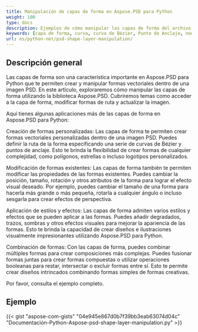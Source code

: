 ```yaml
---
title: Manipulación de capas de forma en Aspose.PSD para Python
weight: 100
type: docs
description: Ejemplos de cómo manipular las capas de forma del archivo PSD
keywords: [capa de forma, curva, curva de Bézier, Punto de Anclaje, nodos de Bézier, api psd, python, muestra de código]
url: es/python-net/psd-shape-layer-manipulation/
---
```


## **Descripción general**
Las capas de forma son una característica importante en Aspose.PSD para Python que te permiten crear y manipular formas vectoriales dentro de una imagen PSD. En este artículo, exploraremos cómo manipular las capas de forma utilizando la biblioteca Aspose.PSD. Cubriremos temas como acceder a la capa de forma, modificar formas de ruta y actualizar la imagen.

Aquí tienes algunas aplicaciones más de las capas de forma en Aspose.PSD para Python:

Creación de formas personalizadas: Las capas de forma te permiten crear formas vectoriales personalizadas dentro de una imagen PSD. Puedes definir la ruta de la forma especificando una serie de curvas de Bézier y puntos de anclaje. Esto te brinda la flexibilidad de crear formas de cualquier complejidad, como polígonos, estrellas o incluso logotipos personalizados.

Modificación de formas existentes: Las capas de forma también te permiten modificar las propiedades de las formas existentes. Puedes cambiar la posición, tamaño, rotación y otros atributos de la forma para lograr el efecto visual deseado. Por ejemplo, puedes cambiar el tamaño de una forma para hacerla más grande o más pequeña, rotarla a cualquier ángulo o incluso sesgarla para crear efectos de perspectiva.

Aplicación de estilos y efectos: Las capas de forma admiten varios estilos y efectos que se pueden aplicar a las formas. Puedes añadir degradados, trazos, sombras y otros efectos visuales para mejorar la apariencia de las formas. Esto te brinda la capacidad de crear diseños e ilustraciones visualmente impresionantes utilizando Aspose.PSD para Python.

Combinación de formas: Con las capas de forma, puedes combinar múltiples formas para crear composiciones más complejas. Puedes fusionar formas juntas para crear formas compuestas o utilizar operaciones booleanas para restar, intersectar o excluir formas entre sí. Esto te permite crear diseños intrincados combinando formas simples de formas creativas.

Por favor, consulta el ejemplo completo.

## **Ejemplo**
{{< gist "aspose-com-gists" "04e945e867d0b7f39bb3eab63074d04c" "Documentación-Python-Aspose-psd-shape-layer-manipulation.py" >}}
